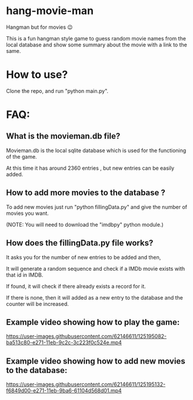 # hang-movie-man

Hangman but for movies 😉

This is a fun hangman style game to guess random movie names from the local database and show some summary about the movie with a link to the same.
# How to use?
Clone the repo, and run "python main.py".

# FAQ:

## What is the movieman.db file?
Movieman.db is the local sqlite database which is used for the functioning of the game. 

At this time it has around 2360 entries , but new entries can be easily added.

## How to add more movies to the database ?

To add new movies just run "python fillingData.py" and give the number of movies you want.

(NOTE: You will need to download the "imdbpy" python module.)

## How does the fillingData.py file works?
It asks you for the number of new entries to be added and then,

It will generate a random sequence and check if a IMDb movie exists with that id in IMDB. 

If found, it will check if there already exists a record for it.

If there is none, then it will added as a new entry to the database and the counter will be increased.

## Example video showing how to play the game:
https://user-images.githubusercontent.com/62146611/125195082-ba513c80-e271-11eb-9c2c-3c223f0c524e.mp4

## Example video showing how to add new movies to the database:
https://user-images.githubusercontent.com/62146611/125195132-f6849d00-e271-11eb-9ba6-61104d568d01.mp4





